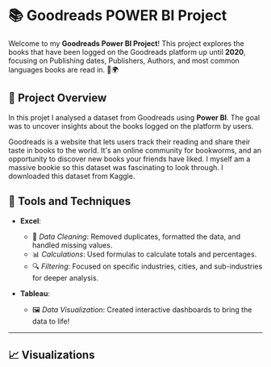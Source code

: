 # 📚 Goodreads POWER BI Project

Welcome to my **Goodreads Power BI Project**! This project explores the books that have been logged on the Goodreads platform up until **2020**, focusing on Publishing dates, Publishers, Authors, and most common languages books are read in. 📖🌍

## 🚀 Project Overview
In this projet I analysed a dataset from Goodreads using **Power BI**. The goal was to uncover insights about the books logged on the platform by users.  

Goodreads is a website that lets users track their reading and share their taste in books to the world. It's an online community for bookworms, and an opportunity to discover new books your friends have liked. I myself am a massive bookie so this dataset was fascinating to look through. I downloaded this dataset from Kaggle.

## 🔧 Tools and Techniques

- **Excel**:  
  - 🧹 *Data Cleaning*: Removed duplicates, formatted the data, and handled missing values.  
  - 📊 *Calculations*: Used formulas to calculate totals and percentages.  
  - 🔍 *Filtering*: Focused on specific industries, cities, and sub-industries for deeper analysis.  

- **Tableau**:  
  - 🖼️ *Data Visualization*: Created interactive dashboards to bring the data to life!

---

## 📈 Visualizations

